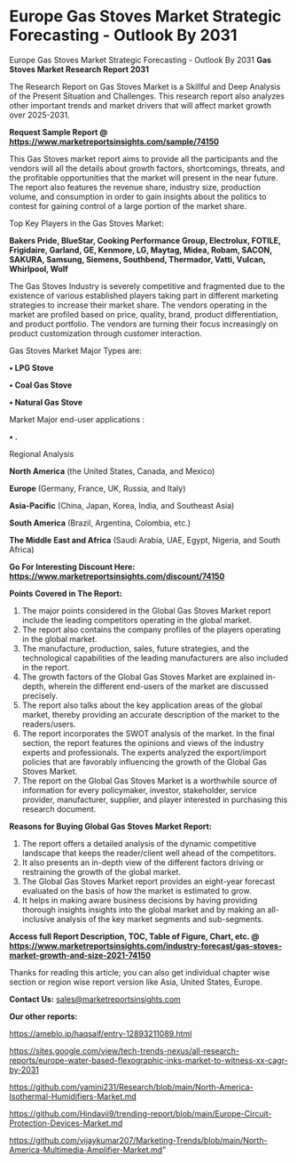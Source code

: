# Europe Gas Stoves Market Strategic Forecasting - Outlook By 2031
Europe Gas Stoves Market Strategic Forecasting - Outlook By 2031
<strong>Gas Stoves Market Research Report 2031</strong>

The Research Report on Gas Stoves Market is a Skillful and Deep Analysis of the Present Situation and Challenges. This research report also analyzes other important trends and market drivers that will affect market growth over 2025-2031.

<strong>Request Sample Report @ <a href=https://www.marketreportsinsights.com/sample/74150>https://www.marketreportsinsights.com/sample/74150</a></strong>

This Gas Stoves market report aims to provide all the participants and the vendors will all the details about growth factors, shortcomings, threats, and the profitable opportunities that the market will present in the near future. The report also features the revenue share, industry size, production volume, and consumption in order to gain insights about the politics to contest for gaining control of a large portion of the market share.

Top Key Players in the Gas Stoves Market:

<strong>Bakers Pride, BlueStar, Cooking Performance Group, Electrolux, FOTILE, Frigidaire, Garland, GE, Kenmore, LG, Maytag, Midea, Robam, SACON, SAKURA, Samsung, Siemens, Southbend, Thermador, Vatti, Vulcan, Whirlpool, Wolf</strong>

The Gas Stoves Industry is severely competitive and fragmented due to the existence of various established players taking part in different marketing strategies to increase their market share. The vendors operating in the market are profiled based on price, quality, brand, product differentiation, and product portfolio. The vendors are turning their focus increasingly on product customization through customer interaction.

Gas Stoves Market Major Types are:

<strong>• LPG Stove

• Coal Gas Stove

• Natural Gas Stove</strong>

Market Major end-user applications :

<strong>• .</strong>

Regional Analysis

</u><strong><b>North America</b></strong> (the United States, Canada, and Mexico)

<strong><b>Europe </b></strong>(Germany, France, UK, Russia, and Italy)

<strong><b>Asia-Pacific</b></strong> (China, Japan, Korea, India, and Southeast Asia)

<strong><b>South America</b></strong> (Brazil, Argentina, Colombia, etc.)

<strong><b>The Middle East and Africa</b></strong> (Saudi Arabia, UAE, Egypt, Nigeria, and South Africa)

<strong>Go For Interesting Discount Here: <a href=https://www.marketreportsinsights.com/discount/74150>https://www.marketreportsinsights.com/discount/74150</a></strong>

<strong>Points Covered in The Report:</strong>
<ol>
  <li>The major points considered in the Global Gas Stoves Market report include the leading competitors operating in the global market.</li>
  <li>The report also contains the company profiles of the players operating in the global market.</li>
  <li>The manufacture, production, sales, future strategies, and the technological capabilities of the leading manufacturers are also included in the report.</li>
  <li>The growth factors of the Global Gas Stoves Market are explained in-depth, wherein the different end-users of the market are discussed precisely.</li>
  <li>The report also talks about the key application areas of the global market, thereby providing an accurate description of the market to the readers/users.</li>
  <li>The report incorporates the SWOT analysis of the market. In the final section, the report features the opinions and views of the industry experts and professionals. The experts analyzed the export/import policies that are favorably influencing the growth of the Global Gas Stoves Market.</li>
  <li>The report on the Global Gas Stoves Market is a worthwhile source of information for every policymaker, investor, stakeholder, service provider, manufacturer, supplier, and player interested in purchasing this research document.</li>
</ol>
<strong>Reasons for Buying Global Gas Stoves Market Report:</strong>

<ol>
  <li>The report offers a detailed analysis of the dynamic competitive landscape that keeps the reader/client well ahead of the competitors.</li>
  <li>It also presents an in-depth view of the different factors driving or restraining the growth of the global market.</li>
  <li>The Global Gas Stoves Market report provides an eight-year forecast evaluated on the basis of how the market is estimated to grow.</li>
  <li>It helps in making aware business decisions by having providing thorough insights insights into the global market and by making an all-inclusive analysis of the key market segments and sub-segments.</li>
</ol>
<strong>Access full Report Description, TOC, Table of Figure, Chart, etc. @ <a href=https://www.marketreportsinsights.com/industry-forecast/gas-stoves-market-growth-and-size-2021-74150>https://www.marketreportsinsights.com/industry-forecast/gas-stoves-market-growth-and-size-2021-74150</a></strong>


Thanks for reading this article; you can also get individual chapter wise section or region wise report version like Asia, United States, Europe.

<strong>Contact Us:</strong>
sales@marketreportsinsights.com

<strong>Our other reports:</strong>

<a href=https://ameblo.jp/haqsaif/entry-12893211089.html>https://ameblo.jp/haqsaif/entry-12893211089.html</a>

<a href=https://sites.google.com/view/tech-trends-nexus/all-research-reports/europe-water-based-flexographic-inks-market-to-witness-xx-cagr-by-2031>https://sites.google.com/view/tech-trends-nexus/all-research-reports/europe-water-based-flexographic-inks-market-to-witness-xx-cagr-by-2031</a>

<a href=https://github.com/yamini231/Research/blob/main/North-America-Isothermal-Humidifiers-Market.md>https://github.com/yamini231/Research/blob/main/North-America-Isothermal-Humidifiers-Market.md</a>

<a href=https://github.com/Hindavii9/trending-report/blob/main/Europe-Circuit-Protection-Devices-Market.md>https://github.com/Hindavii9/trending-report/blob/main/Europe-Circuit-Protection-Devices-Market.md</a>

<a href=https://github.com/vijaykumar207/Marketing-Trends/blob/main/North-America-Multimedia-Amplifier-Market.md>https://github.com/vijaykumar207/Marketing-Trends/blob/main/North-America-Multimedia-Amplifier-Market.md</a>"
